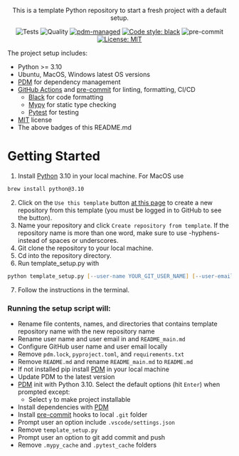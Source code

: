 <div align="center">

This is a template Python repository to start a fresh project with a default setup.

![Tests](https://github.com/oedokumaci/template-python/actions/workflows/tests.yml/badge.svg)
![Quality](https://github.com/oedokumaci/template-python/actions/workflows/quality.yml/badge.svg)
[![pdm-managed](https://img.shields.io/badge/pdm-managed-blueviolet)](https://pdm.fming.dev)
[![Code style: black](https://img.shields.io/badge/code%20style-black-000000.svg)](https://github.com/psf/black)
![pre-commit](https://img.shields.io/badge/pre--commit-enabled-brightgreen?logo=pre-commit&logoColor=white)
[![License: MIT](https://img.shields.io/badge/License-MIT-yellow.svg)](https://opensource.org/licenses/MIT)

</div>

The project setup includes:

- Python >= 3.10
- Ubuntu, MacOS, Windows latest OS versions
- [PDM](https://pdm.fming.dev/latest/) for dependency management
- [GitHub Actions](https://github.com/features/actions) and [pre-commit](https://pre-commit.com/) for linting, formatting, CI/CD
  - [Black](https://black.readthedocs.io/en/stable/#) for code formatting
  - [Mypy](https://mypy.readthedocs.io/en/stable/) for static type checking
  - [Pytest](https://docs.pytest.org/) for testing
- [MIT](https://en.wikipedia.org/wiki/MIT_License) license
- The above badges of this README.md

# Getting Started

1. Install [Python](https://www.python.org/downloads/) 3.10 in your local machine. For MacOS use
```zsh
brew install python@3.10
```
2. Click on the `Use this template` button [at this page](https://github.com/oedokumaci/template-python) to create a new repository from this template (you must be logged in to GitHub to see the button).
3. Name your repository and click `Create repository from template`. If the repository name is more than one word, make sure to use -hyphens- instead of spaces or underscores.
4. Git clone the repository to your local machine.
5. Cd into the repository directory.
6. Run template_setup.py with
```zsh
python template_setup.py [--user-name YOUR_GIT_USER_NAME] [--user-email YOUR_GIT_USER_EMAIL]
```
7. Follow the instructions in the terminal.

### Running the setup script will:
 - Rename file contents, names, and directories that contains template repository name with the new repository name
 - Rename user name and user email in and `README_main.md`
 - Configure GitHub user name and user email locally
 - Remove `pdm.lock`, `pyproject.toml`, and `requirements.txt`
 - Remove `README.md` and rename `README_main.md` to `README.md`
 - If not installed pip install [PDM](https://pdm.fming.dev/latest/) in your local machine
 - Update PDM to the latest version
 - [PDM](https://pdm.fming.dev/latest/) init with Python 3.10. Select the default options (hit `Enter`) when prompted except:
   - Select `y` to make project installable
 - Install dependencies with [PDM](https://pdm.fming.dev/latest/)
 - Install [pre-commit](https://pre-commit.com/) hooks to local `.git` folder
 - Prompt user an option include `.vscode/settings.json`
 - Remove `template_setup.py`
 - Prompt user an option to git add commit and push
 - Remove `.mypy_cache` and `.pytest_cache` folders
